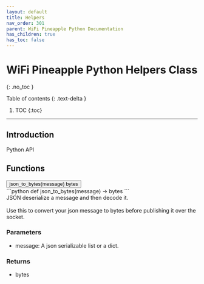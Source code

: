 ```yaml
---
layout: default
title: Helpers
nav_order: 301
parent: WiFi Pineapple Python Documentation
has_children: true
has_toc: false
---
```


<link rel="stylesheet" href="../../../../assets/css/endpoints.css">

# WiFi Pineapple Python Helpers Class
{: .no_toc }

Table of contents
{: .text-delta }
1. TOC
{:toc}
---

## Introduction
Python API

## Functions
<button type="button" class="endpoint-collapsible">
<span class="api-name">json_to_bytes(message)</span>
<span class="api-label-container">
<span class="api-label-post">bytes</span>
</span>
</button>
<div class="endpoint-content">
<div markdown="1">
```python
def json_to_bytes(message) -> bytes
```
</div>
JSON deserialize a message and then decode it.
<br/><br/>
Use this to convert your json message to bytes before publishing it over the socket.
<br/>
<h3>Parameters</h3>
<ul>
    <li>message: A json serializable list or a dict.</li>
</ul>
<h3>Returns</h3>
<ul>
    <li>bytes</li>
</ul>
</div>

<script src="https://hak5.github.io/mk7-docs/assets/js/endpoints.js"></script>
<script>addHandlers();</script>
